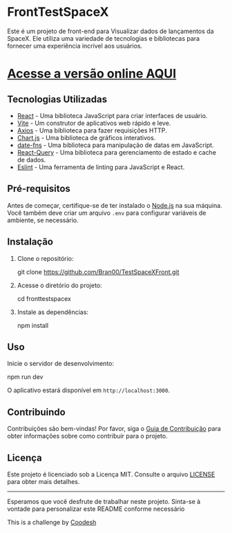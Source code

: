 # FrontTestSpaceX

Este é um projeto de front-end para Visualizar dados de lançamentos da SpaceX. Ele utiliza uma variedade de tecnologias e bibliotecas para fornecer uma experiência incrível aos usuários.

# <a href="https://test-space-x-front.vercel.app">Acesse a versão online AQUI</a>


## Tecnologias Utilizadas

- [React](https://reactjs.org/) - Uma biblioteca JavaScript para criar interfaces de usuário.
- [Vite](https://vitejs.dev/) - Um construtor de aplicativos web rápido e leve.
- [Axios](https://axios-http.com/) - Uma biblioteca para fazer requisições HTTP.
- [Chart.js](https://www.chartjs.org/) - Uma biblioteca de gráficos interativos.
- [date-fns](https://date-fns.org/) - Uma biblioteca para manipulação de datas em JavaScript.
- [React-Query](https://react-query.tanstack.com/) - Uma biblioteca para gerenciamento de estado e cache de dados.
- [Eslint](https://eslint.org/) - Uma ferramenta de linting para JavaScript e React.

## Pré-requisitos

Antes de começar, certifique-se de ter instalado o [Node.js](https://nodejs.org/) na sua máquina. Você também deve criar um arquivo `.env` para configurar variáveis de ambiente, se necessário.

## Instalação

1. Clone o repositório:

   git clone https://github.com/Bran00/TestSpaceXFront.git

2. Acesse o diretório do projeto:

   cd fronttestspacex

3. Instale as dependências:

   npm install


## Uso

Inicie o servidor de desenvolvimento:

npm run dev


O aplicativo estará disponível em `http://localhost:3000`.

## Contribuindo

Contribuições são bem-vindas! Por favor, siga o [Guia de Contribuição](CONTRIBUTING.md) para obter informações sobre como contribuir para o projeto.

## Licença

Este projeto é licenciado sob a Licença MIT. Consulte o arquivo [LICENSE](LICENSE) para obter mais detalhes.

---

Esperamos que você desfrute de trabalhar neste projeto. Sinta-se à vontade para personalizar este README conforme necessário

This is a challenge by <a href="https://coodesh.com/">Coodesh</a>